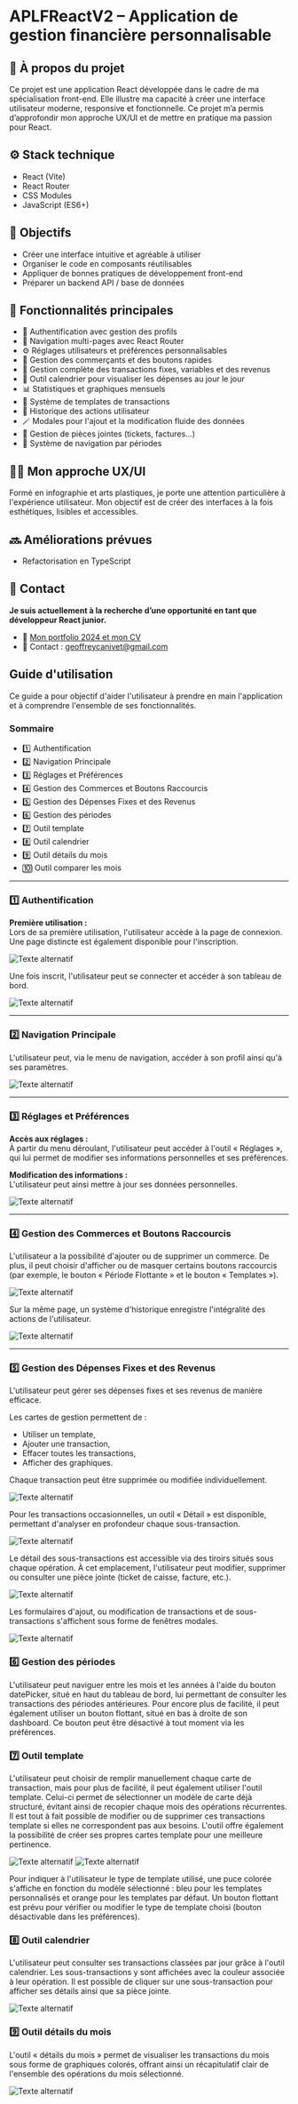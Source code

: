 # APLFReactV2 – Application de gestion financière personnalisable

## 🧠 À propos du projet

Ce projet est une application React développée dans le cadre de ma spécialisation front-end. Elle illustre ma capacité à créer une interface utilisateur moderne, responsive et fonctionnelle. Ce projet m’a permis d’approfondir mon approche UX/UI et de mettre en pratique ma passion pour React.

## ⚙️ Stack technique

- React (Vite)
- React Router
- CSS Modules
- JavaScript (ES6+)


## 🎯 Objectifs

- Créer une interface intuitive et agréable à utiliser
- Organiser le code en composants réutilisables
- Appliquer de bonnes pratiques de développement front-end
- Préparer un backend API / base de données

## 🚀 Fonctionnalités principales

- 🔐 Authentification avec gestion des profils
- 🧭 Navigation multi-pages avec React Router
- ⚙️ Réglages utilisateurs et préférences personnalisables
- 🏪 Gestion des commerçants et des boutons rapides
- 💸 Gestion complète des transactions fixes, variables et des revenus
- 📅 Outil calendrier pour visualiser les dépenses au jour le jour
- 📊 Statistiques et graphiques mensuels
- 🧩 Système de templates de transactions
- 🔁 Historique des actions utilisateur
- 🪄 Modales pour l'ajout et la modification fluide des données
- 📂 Gestion de pièces jointes (tickets, factures…)
- 🧠 Système de navigation par périodes

## 👨‍🎨 Mon approche UX/UI

Formé en infographie et arts plastiques, je porte une attention particulière à l'expérience utilisateur. Mon objectif est de créer des interfaces à la fois esthétiques, lisibles et accessibles.

## 🔜 Améliorations prévues

- Refactorisation en TypeScript

## 📩 Contact
**Je suis actuellement à la recherche d’une opportunité en tant que développeur React junior.**
- 🔗 [Mon portfolio 2024 et mon CV](https://geoffreycanivet.netlify.app)
- 📧 Contact : geoffreycanivet@gmail.com

## Guide d'utilisation

Ce guide a pour objectif d'aider l'utilisateur à prendre en main l'application et à comprendre l'ensemble de ses fonctionnalités.

### Sommaire

- 1️⃣ Authentification
- 2️⃣ Navigation Principale
- 3️⃣ Réglages et Préférences
- 4️⃣ Gestion des Commerces et Boutons Raccourcis
- 5️⃣ Gestion des Dépenses Fixes et des Revenus
- 6️⃣ Gestion des périodes
- 7️⃣ Outil template
- 8️⃣ Outil calendrier 
- 9️⃣ Outil détails du mois 
- 🔟 Outil comparer les mois

---

### 1️⃣ Authentification

**Première utilisation :**  
Lors de sa première utilisation, l'utilisateur accède à la page de connexion. 
Une page distincte est également disponible pour l'inscription.

![Texte alternatif](/imgReadme/login.png)

Une fois inscrit, l'utilisateur peut se connecter et accéder à son tableau de bord.

![Texte alternatif](/imgReadme/dashboard.png)

---

### 2️⃣ Navigation Principale

L'utilisateur peut, via le menu de navigation, accéder à son profil ainsi qu'à ses paramètres.

![Texte alternatif](/imgReadme/regleges.png)

---

### 3️⃣ Réglages et Préférences

**Accès aux réglages :**  
À partir du menu déroulant, l'utilisateur peut accéder à l'outil « Réglages », qui lui permet de modifier ses informations personnelles et ses préférences.

**Modification des informations :**  
L'utilisateur peut ainsi mettre à jour ses données personnelles.

![Texte alternatif](/imgReadme/settingUser.png)

---

### 4️⃣ Gestion des Commerces et Boutons Raccourcis

L'utilisateur a la possibilité d'ajouter ou de supprimer un commerce. De plus, il peut choisir d'afficher ou de masquer certains boutons raccourcis (par exemple, le bouton « Période Flottante » et le bouton « Templates »).

![Texte alternatif](/imgReadme/Vite___React_2025_03_25_11_40_38.png)

Sur la même page, un système d'historique enregistre l'intégralité des actions de l'utilisateur.

![Texte alternatif](/imgReadme/logUser.png)

---

### 5️⃣ Gestion des Dépenses Fixes et des Revenus

L'utilisateur peut gérer ses dépenses fixes et ses revenus de manière efficace.

Les cartes de gestion permettent de :
- Utiliser un template,
- Ajouter une transaction,
- Effacer toutes les transactions,
- Afficher des graphiques.

Chaque transaction peut être supprimée ou modifiée individuellement.

![Texte alternatif](/imgReadme/cardFixeRevenu.png)

Pour les transactions occasionnelles, un outil « Détail » est disponible, permettant d'analyser en profondeur chaque sous-transaction.

![Texte alternatif](/imgReadme/cardOccas.png)

Le détail des sous-transactions est accessible via des tiroirs situés sous chaque opération.
À cet emplacement, l'utilisateur peut modifier, supprimer ou consulter une pièce jointe (ticket de caisse, facture, etc.).

![Texte alternatif](/imgReadme/details.png)

Les formulaires d'ajout, ou modification de transactions et de sous-transactions s'affichent sous forme de fenêtres modales.

![Texte alternatif](/imgReadme/AjoutSousTransaction.png)

### 6️⃣ Gestion des périodes

L'utilisateur peut naviguer entre les mois et les années à l'aide du bouton datePicker, 
situé en haut du tableau de bord, lui permettant de consulter les transactions des périodes antérieures. 
Pour encore plus de facilité, il peut également utiliser un bouton flottant, situé en bas à droite de son 
dashboard.
Ce bouton peut être désactivé à tout moment via les préférences.

### 7️⃣ Outil template

L'utilisateur peut choisir de remplir manuellement chaque carte de transaction, mais pour plus de facilité, 
il peut également utiliser l'outil template.
Celui-ci permet de sélectionner un modèle de carte déjà structuré, évitant ainsi de recopier 
chaque mois des opérations récurrentes. Il est tout à fait possible de modifier ou de supprimer ces transactions 
template si elles ne correspondent pas aux besoins.
L'outil offre également la possibilité de créer ses propres cartes template pour une meilleure pertinence.

![Texte alternatif](/imgReadme/templatePerso.png)
![Texte alternatif](/imgReadme/templateDefaut.png)

Pour indiquer à l'utilisateur le type de template utilisé, une puce colorée s'affiche en fonction du modèle sélectionné :
bleu pour les templates personnalisés et orange pour les templates par défaut.
Un bouton flottant est prévu pour vérifier ou modifier le type de template choisi (bouton désactivable dans les préférences).

### 8️⃣ Outil calendrier

L'utilisateur peut consulter ses transactions classées par jour grâce à l'outil calendrier.
Les sous-transactions y sont affichées avec la couleur associée à leur opération.
Il est possible de cliquer sur une sous-transaction pour afficher ses détails ainsi que sa pièce jointe.

![Texte alternatif](/imgReadme/calendrier.png)

### 9️⃣ Outil détails du mois

L'outil « détails du mois » permet de visualiser les transactions du mois sous forme de graphiques colorés, offrant ainsi un récapitulatif clair 
de l'ensemble des opérations du mois sélectionné.

![Texte alternatif](/imgReadme/detailsMois.png)


